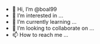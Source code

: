 - 👋 Hi, I’m @boal99
- 👀 I’m interested in ...
- 🌱 I’m currently learning ...
- 💞️ I’m looking to collaborate on ...
- 📫 How to reach me ...

<!---
boal99/boal99 is a ✨ special ✨ repository because its `README.md` (this file) appears on your GitHub profile.
You can click the Preview link to take  look at your changes.
--->
